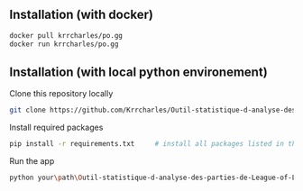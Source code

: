 ## Installation (with docker)

```bash
docker pull krrcharles/po.gg
docker run krrcharles/po.gg
```

## Installation (with local python environement)

Clone this repository locally
```bash
git clone https://github.com/Krrcharles/Outil-statistique-d-analyse-des-parties-de-League-of-Legends.git 
```

Install required packages
```bash
pip install -r requirements.txt     # install all packages listed in the file
```
Run the app
```bash
python your\path\Outil-statistique-d-analyse-des-parties-de-League-of-Legends\__main__.py
```
